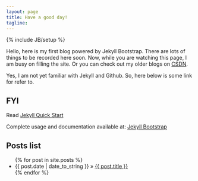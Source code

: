 ```yaml
---
layout: page
title: Have a good day!
tagline: 
---
```

{% include JB/setup %}

Hello, here is my first blog powered by Jekyll Bootstrap.
There are lots of things to be recorded here soon.
Now, while you are watching this page, I am busy on filling the site.
Or you can check out my older blogs on [CSDN](http://my.csdn.net/jackyyen).

Yes, I am not yet familiar with Jekyll and Github. So, here below is some link for refer to.

## FYI

Read [Jekyll Quick Start](http://jekyllbootstrap.com/usage/jekyll-quick-start.html)

Complete usage and documentation available at: [Jekyll Bootstrap](http://jekyllbootstrap.com)

## Posts list

<ul class="posts">
  {% for post in site.posts %}
    <li><span>{{ post.date | date_to_string }}</span> &raquo; <a href="{{ BASE_PATH }}{{ post.url }}">{{ post.title }}</a></li>
  {% endfor %}
</ul>


